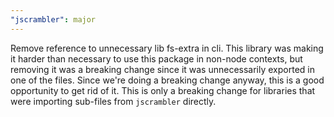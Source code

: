 ```yaml
---
"jscrambler": major
---
```


Remove reference to unnecessary lib fs-extra in cli.
This library was making it harder than necessary to use this package in non-node contexts, but
removing it was a breaking change since it was unnecessarily exported in one of the files.
Since we're doing a breaking change anyway, this is a good opportunity to get rid of it.
This is only a breaking change for libraries that were importing sub-files from `jscrambler` directly.
